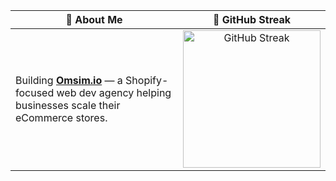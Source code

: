 | 🧠 About Me | 🚀 GitHub Streak |
|---|:---:|
| Building [**Omsim.io**](https://omsim.io) — a Shopify-focused web dev agency helping businesses scale their eCommerce stores. | <a href="https://git.io/streak-stats"><img src="https://streak-stats.demolab.com/?user=jj-jamen&theme=dark" width="220" alt="GitHub Streak" /></a> |

